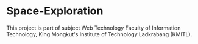 # Space-Exploration
This project is part of subject Web Technology
Faculty of Information Technology, King Mongkut's Institute of Technology Ladkrabang (KMITL).
